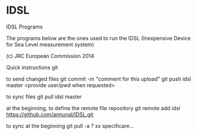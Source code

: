 IDSL
====

IDSL Programs

The programs below are the ones used to run the IDSL (Inexpensive Device for Sea Level measurement system)

(c) JRC European Commission 2014

Quick instructions git

to send changed files
git commit -m "comment for this upload"
git push idsl master
<provide user/pwd when requested>

to sync files
git pull idsl master

at the beginning, to define the remote file repository
git remote add idsl https://github.com/annunal/IDSL.git

to sync at the beginning
git pull -a ? xx specificare...
